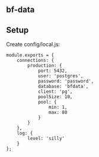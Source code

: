 ## bf-data


## Setup
Create config/local.js:

	module.exports = {
        connections: {
            production: {
                port: 5432,
                user: 'postgres',
                password: 'password',
                database: 'bfdata',
                client: 'pg',
                poolSize: 10,
                pool: {
                    min: 1,
                    max: 80
                }
            }
        },
        log: {
            level: 'silly'
        }
    };
